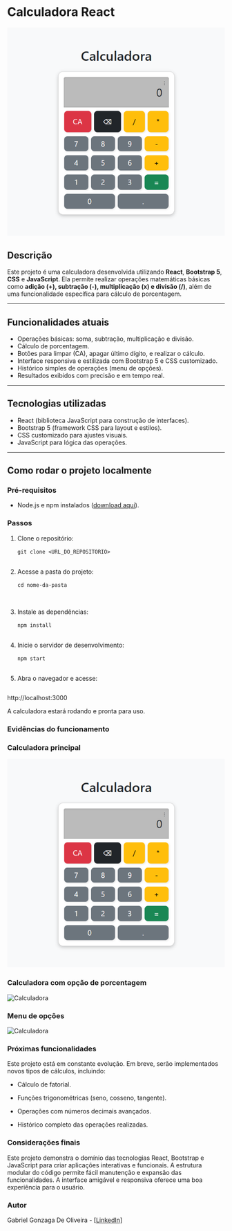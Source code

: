 # Calculadora React

![Calculadora](./src/assets/images/Calculadora.png)

## Descrição

Este projeto é uma calculadora desenvolvida utilizando **React**, **Bootstrap 5**, **CSS** e **JavaScript**. Ela permite realizar operações matemáticas básicas como **adição (+), subtração (-), multiplicação (x) e divisão (/)**, além de uma funcionalidade específica para cálculo de porcentagem.

---

## Funcionalidades atuais

- Operações básicas: soma, subtração, multiplicação e divisão.
- Cálculo de porcentagem.
- Botões para limpar (CA), apagar último dígito, e realizar o cálculo.
- Interface responsiva e estilizada com Bootstrap 5 e CSS customizado.
- Histórico simples de operações (menu de opções).
- Resultados exibidos com precisão e em tempo real.

---

## Tecnologias utilizadas

- React (biblioteca JavaScript para construção de interfaces).
- Bootstrap 5 (framework CSS para layout e estilos).
- CSS customizado para ajustes visuais.
- JavaScript para lógica das operações.

---

## Como rodar o projeto localmente

### Pré-requisitos

- Node.js e npm instalados ([download aqui](https://nodejs.org/)).

### Passos

1. Clone o repositório:
   ```bash´´
   git clone <URL_DO_REPOSITORIO>


2. Acesse a pasta do projeto:
   ```bash´´
   cd nome-da-pasta



3. Instale as dependências:
   ```bash´´
   npm install


4. Inicie o servidor de desenvolvimento:
   ```bash´´
   npm start


5. Abra o navegador e acesse:
   ```bash´´
http://localhost:3000

A calculadora estará rodando e pronta para uso.

### Evidências do funcionamento

### Calculadora principal

![Calculadora](./src/assets/images/Calculadora.png)

### Calculadora com opção de porcentagem

![Calculadora](./src/assets/images/CalculadoraPorcentagem.png)

### Menu de opções

![Calculadora](./src/assets/images/CalculadoraOpções.png)

### Próximas funcionalidades
Este projeto está em constante evolução. Em breve, serão implementados novos tipos de cálculos, incluindo:

* Cálculo de fatorial.

* Funções trigonométricas (seno, cosseno, tangente).

* Operações com números decimais avançados.

* Histórico completo das operações realizadas.

### Considerações finais
Este projeto demonstra o domínio das tecnologias React, Bootstrap e JavaScript para criar aplicações interativas e funcionais. A estrutura modular do código permite fácil manutenção e expansão das funcionalidades. A interface amigável e responsiva oferece uma boa experiência para o usuário.

### Autor
Gabriel Gonzaga De Oliveira - [[LinkedIn](https://www.linkedin.com/in/gabriel-gonzaga-dev/)]